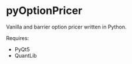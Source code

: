 # pyOptionPricer

Vanilla and barrier option pricer written in Python.

Requires:
- PyQt5
- QuantLib
